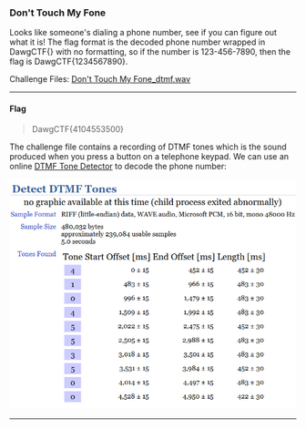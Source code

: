 ### Don't Touch My Fone
Looks like someone's dialing a phone number, see if you can figure out what it is! The flag format is the decoded phone number wrapped in DawgCTF{} with no formatting, so if the number is 123-456-7890, then the flag is DawgCTF{1234567890}.

Challenge Files: [Don't Touch My Fone_dtmf.wav](Don't_Touch_My_Fone_dtmf.wav)

---

#### Flag
> 	DawgCTF{4104553500}

The challenge file contains a recording of DTMF tones which is the sound produced when you press a button on a telephone keypad. We can use an online [DTMF Tone Detector](http://www.dialabc.com/sound/detect/index.html) to decode the phone number:

![Decoded DTMF Tones](tones.png)

---